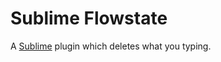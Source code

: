 # Sublime Flowstate

A [Sublime](https://www.sublimetext.com/) plugin which deletes what you typing.
